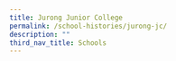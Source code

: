 ```yaml
---
title: Jurong Junior College
permalink: /school-histories/jurong-jc/
description: ""
third_nav_title: Schools
---
```


